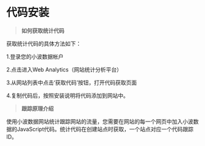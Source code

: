 # 代码安装

> **如何获取统计代码**

获取统计代码的具体方法如下：

1.登录您的小波数据帐户

2.点击进入Web Analytics（网站统计分析平台）

3.从网站列表中点击‘获取代码’按钮，打开代码获取页面

4.复制代码后，按照安装说明将代码添加到网站中。




> **跟踪原理介绍**

使用小波数据网站统计跟踪网站的流量，您需要在网站的每一个网页中加入小波数据的JavaScript代码。统计代码在创建站点时获取，一个站点对应一个代码跟踪ID。

